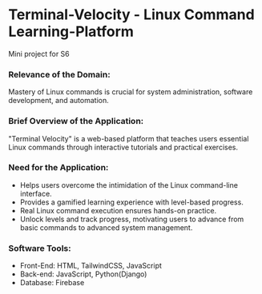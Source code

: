 # Terminal-Velocity - Linux Command Learning-Platform
Mini project for S6 


### Relevance of the Domain:  
Mastery of Linux commands is crucial for system administration, software development, and automation.


### Brief Overview of the Application: 
"Terminal Velocity" is a web-based platform that teaches users essential Linux commands through interactive tutorials and practical exercises.


### Need for the Application: 
 - Helps users overcome the intimidation of the Linux command-line interface.
 - Provides a gamified learning experience with level-based progress.
 - Real Linux command execution ensures hands-on practice.
 - Unlock levels and track progress, motivating users to advance from basic commands to advanced system management.

### Software Tools:
 - Front-End: HTML, TailwindCSS, JavaScript
 - Back-end: JavaScript, Python(Django)
 - Database: Firebase
